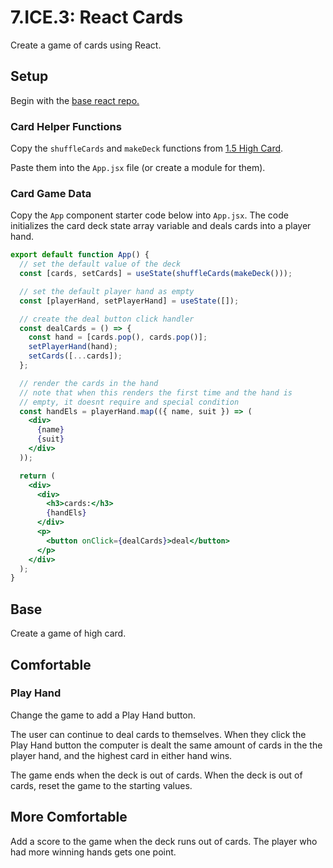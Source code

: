 # 7.ICE.3: React Cards

Create a game of cards using React.

## Setup

Begin with the [base react repo.](https://github.com/rocketacademy/react-express-base-bootcamp)

### Card Helper Functions

Copy the `shuffleCards` and `makeDeck` functions from [1.5 High Card](../../1-frontend-basics/1.5-high-card-dom.md).

Paste them into the `App.jsx` file \(or create a module for them\).

### Card Game Data

Copy the `App` component starter code below into `App.jsx`. The code initializes the card deck state array variable and deals cards into a player hand.

```jsx
export default function App() {
  // set the default value of the deck
  const [cards, setCards] = useState(shuffleCards(makeDeck()));

  // set the default player hand as empty
  const [playerHand, setPlayerHand] = useState([]);

  // create the deal button click handler
  const dealCards = () => {
    const hand = [cards.pop(), cards.pop()];
    setPlayerHand(hand);
    setCards([...cards]);
  };

  // render the cards in the hand
  // note that when this renders the first time and the hand is
  // empty, it doesnt require and special condition
  const handEls = playerHand.map(({ name, suit }) => (
    <div>
      {name}
      {suit}
    </div>
  ));

  return (
    <div>
      <div>
        <h3>cards:</h3>
        {handEls}
      </div>
      <p>
        <button onClick={dealCards}>deal</button>
      </p>
    </div>
  );
}
```

## Base

Create a game of high card.

## Comfortable

### Play Hand

Change the game to add a Play Hand button.

The user can continue to deal cards to themselves. When they click the Play Hand button the computer is dealt the same amount of cards in the the player hand, and the highest card in either hand wins.

The game ends when the deck is out of cards. When the deck is out of cards, reset the game to the starting values.

## More Comfortable

Add a score to the game when the deck runs out of cards. The player who had more winning hands gets one point.

